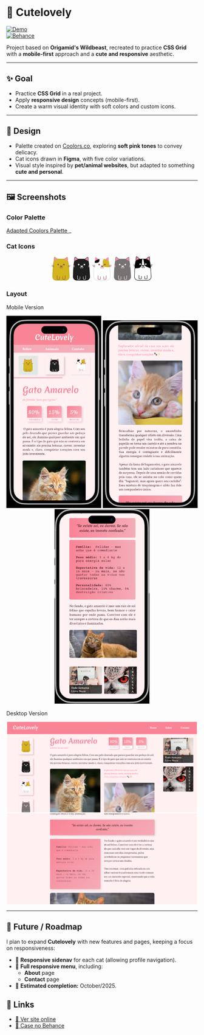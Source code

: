 # 🐾 Cutelovely

[![Demo](https://img.shields.io/badge/🔗%20View%20Live%20Site-pink)](https://pazedev.github.io/CuteLovely/)  
[![Behance](https://img.shields.io/badge/🎨%20Case%20on%20Behance-blue)](https://www.behance.net/gallery/233673851/CuteLovely)

Project based on **Origamid's Wildbeast**, recreated to practice **CSS Grid** with a **mobile-first** approach and a **cute and responsive** aesthetic.

---

## ✨ Goal

- Practice **CSS Grid** in a real project.
- Apply **responsive design** concepts (mobile-first).
- Create a warm visual identity with soft colors and custom icons.

---

## 🎨 Design

- Palette created on [Coolors.co](https://coolors.co/), exploring **soft pink tones** to convey delicacy.
- Cat icons drawn in **Figma**, with five color variations.
- Visual style inspired by **pet/animal websites**, but adapted to something **cute and personal**.

---

## 🖼️ Screenshots

### Color Palette

<a href="https://coolors.co/palette/e3e7e4-fff0f2-f4acb7-f98496-954955"> Adapted Coolors Palette </a>
\_

### Cat Icons

<p align="center">
  <img src="./img/icons/amarelo.png" width="50">
  <img src="./img/icons/preto.png" width="50">
  <img src="./img/icons/3 cores.png" width="50">
  <img src="./img/icons/cinza.png" width="50">
  <img src="./img/icons/frajola.png" width="50">
</p>

### Layout

Mobile Version

<p align="center">
  <img src="./img/readme/mobile1.png" width="250">
  <img src="./img/readme/mobile2.png" width="250">
  <img src="./img/readme/mobile3.png" width="250">
</p>

Desktop Version

<p align="center">
  <img src="./img/readme/desktop1.png" width="500">
  <img src="./img/readme/desktop 2.png" width="500">
</p>

---

## 📌 Future / Roadmap

I plan to expand **Cutelovely** with new features and pages, keeping a focus on responsiveness:

- 📱 **Responsive sidenav** for each cat (allowing profile navigation).
- 📖 **Full responsive menu**, including:
  - **About** page
  - **Contact** page
- 🎯 **Estimated completion:** October/2025.


## 🔗 Links

- [🔗 Ver site online](https://pazedev.github.io/CuteLovely/)
- [🎨 Case no Behance]([https://behance.net/seu-case](https://www.behance.net/gallery/233673851/CuteLovely))
